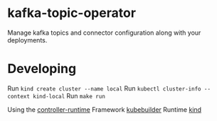 # kafka-topic-operator
Manage kafka topics and connector configuration along with your deployments.

# Developing

Run `kind create cluster --name local`
Run `kubectl cluster-info --context kind-local`
Run `make run`

Using the [controller-runtime](https://github.com/kubernetes-sigs/controller-runtime)
Framework [kubebuilder](https://book.kubebuilder.io/quick-start.html)
Runtime [kind](https://github.com/kubernetes-sigs/kind)